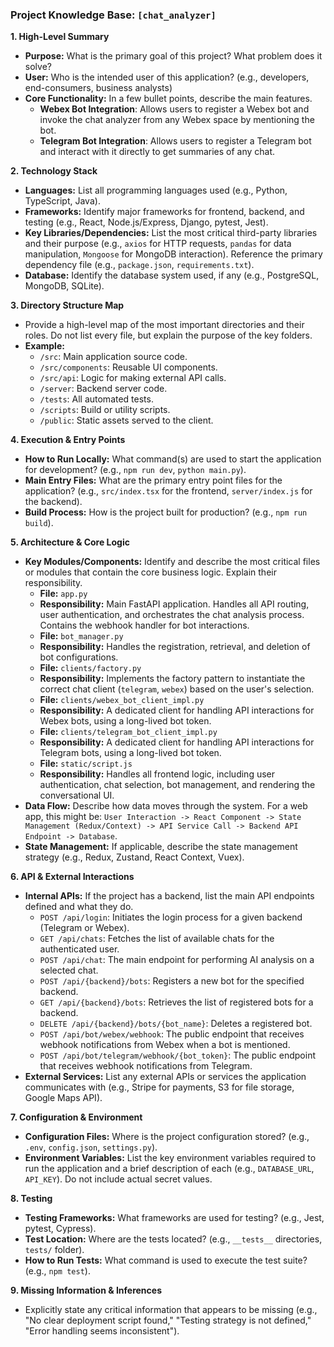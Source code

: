 ### **Project Knowledge Base: `[chat_analyzer]`**

**1. High-Level Summary**
   - **Purpose:** What is the primary goal of this project? What problem does it solve?
   - **User:** Who is the intended user of this application? (e.g., developers, end-consumers, business analysts)
   - **Core Functionality:** In a few bullet points, describe the main features.
     - **Webex Bot Integration**: Allows users to register a Webex bot and invoke the chat analyzer from any Webex space by mentioning the bot.
     - **Telegram Bot Integration**: Allows users to register a Telegram bot and interact with it directly to get summaries of any chat.

**2. Technology Stack**
   - **Languages:** List all programming languages used (e.g., Python, TypeScript, Java).
   - **Frameworks:** Identify major frameworks for frontend, backend, and testing (e.g., React, Node.js/Express, Django, pytest, Jest).
   - **Key Libraries/Dependencies:** List the most critical third-party libraries and their purpose (e.g., `axios` for HTTP requests, `pandas` for data manipulation, `Mongoose` for MongoDB interaction). Reference the primary dependency file (e.g., `package.json`, `requirements.txt`).
   - **Database:** Identify the database system used, if any (e.g., PostgreSQL, MongoDB, SQLite).

**3. Directory Structure Map**
   - Provide a high-level map of the most important directories and their roles. Do not list every file, but explain the purpose of the key folders.
   - **Example:**
     - `/src`: Main application source code.
     - `/src/components`: Reusable UI components.
     - `/src/api`: Logic for making external API calls.
     - `/server`: Backend server code.
     - `/tests`: All automated tests.
     - `/scripts`: Build or utility scripts.
     - `/public`: Static assets served to the client.

**4. Execution & Entry Points**
   - **How to Run Locally:** What command(s) are used to start the application for development? (e.g., `npm run dev`, `python main.py`).
   - **Main Entry Files:** What are the primary entry point files for the application? (e.g., `src/index.tsx` for the frontend, `server/index.js` for the backend).
   - **Build Process:** How is the project built for production? (e.g., `npm run build`).

**5. Architecture & Core Logic**
   - **Key Modules/Components:** Identify and describe the most critical files or modules that contain the core business logic. Explain their responsibility.
     - **File:** `app.py`
     - **Responsibility:** Main FastAPI application. Handles all API routing, user authentication, and orchestrates the chat analysis process. Contains the webhook handler for bot interactions.
     - **File:** `bot_manager.py`
     - **Responsibility:** Handles the registration, retrieval, and deletion of bot configurations.
     - **File:** `clients/factory.py`
     - **Responsibility:** Implements the factory pattern to instantiate the correct chat client (`telegram`, `webex`) based on the user's selection.
     - **File:** `clients/webex_bot_client_impl.py`
     - **Responsibility:** A dedicated client for handling API interactions for Webex bots, using a long-lived bot token.
     - **File:** `clients/telegram_bot_client_impl.py`
     - **Responsibility:** A dedicated client for handling API interactions for Telegram bots, using a long-lived bot token.
     - **File:** `static/script.js`
     - **Responsibility:** Handles all frontend logic, including user authentication, chat selection, bot management, and rendering the conversational UI.
   - **Data Flow:** Describe how data moves through the system. For a web app, this might be: `User Interaction -> React Component -> State Management (Redux/Context) -> API Service Call -> Backend API Endpoint -> Database`.
   - **State Management:** If applicable, describe the state management strategy (e.g., Redux, Zustand, React Context, Vuex).

**6. API & External Interactions**
   - **Internal APIs:** If the project has a backend, list the main API endpoints defined and what they do.
     - `POST /api/login`: Initiates the login process for a given backend (Telegram or Webex).
     - `GET /api/chats`: Fetches the list of available chats for the authenticated user.
     - `POST /api/chat`: The main endpoint for performing AI analysis on a selected chat.
     - `POST /api/{backend}/bots`: Registers a new bot for the specified backend.
     - `GET /api/{backend}/bots`: Retrieves the list of registered bots for a backend.
     - `DELETE /api/{backend}/bots/{bot_name}`: Deletes a registered bot.
     - `POST /api/bot/webex/webhook`: The public endpoint that receives webhook notifications from Webex when a bot is mentioned.
     - `POST /api/bot/telegram/webhook/{bot_token}`: The public endpoint that receives webhook notifications from Telegram.
   - **External Services:** List any external APIs or services the application communicates with (e.g., Stripe for payments, S3 for file storage, Google Maps API).

**7. Configuration & Environment**
   - **Configuration Files:** Where is the project configuration stored? (e.g., `.env`, `config.json`, `settings.py`).
   - **Environment Variables:** List the key environment variables required to run the application and a brief description of each (e.g., `DATABASE_URL`, `API_KEY`). Do not include actual secret values.

**8. Testing**
   - **Testing Frameworks:** What frameworks are used for testing? (e.g., Jest, pytest, Cypress).
   - **Test Location:** Where are the tests located? (e.g., `__tests__` directories, `tests/` folder).
   - **How to Run Tests:** What command is used to execute the test suite? (e.g., `npm test`).

**9. Missing Information & Inferences**
   - Explicitly state any critical information that appears to be missing (e.g., "No clear deployment script found," "Testing strategy is not defined," "Error handling seems inconsistent").
